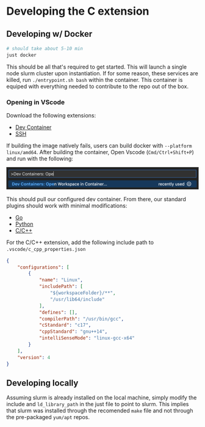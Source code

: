 <!--
SPDX-FileCopyrightText: 2023 Rivos Inc.

SPDX-License-Identifier: Apache-2.0
-->
# Developing the C extension

## Developing w/ Docker

```bash
# should take about 5-10 min
just docker
```

This should be all that's required to get started. This will launch a single node slurm cluster upon instantiation. If for some reason, these services are killed, run `./entrypoint.sh bash` within the container. This container is equiped with everything needed to contribute to the repo out of the box.

### Opening in VScode

Download the following extensions:
  - [Dev Container](https://marketplace.visualstudio.com/items?itemName=ms-vscode-remote.remote-containers)
  - [SSH](https://marketplace.visualstudio.com/items?itemName=ms-vscode-remote.remote-ssh)

If building the image natively fails, users can build docker with `--platform linux/amd64`. After building the container,
Open Vscode (`Cmd/Ctrl+Shift+P`) and run with the following:

![launch dev container](<images/dev_container_launch.png>)

This should pull our configured dev container. From there, our standard plugins should work with minimal modifications:

  - [Go](https://marketplace.visualstudio.com/items?itemName=golang.Go)
  - [Python](https://marketplace.visualstudio.com/items?itemName=ms-python.python)
  - [C/C++](https://marketplace.visualstudio.com/items?itemName=ms-vscode.cpptools)

For the C/C++ extension, add the following include path to `.vscode/c_cpp_properties.json`

```json
{
    "configurations": [
        {
            "name": "Linux",
            "includePath": [
                "${workspaceFolder}/**",
                "/usr/lib64/include"
            ],
            "defines": [],
            "compilerPath": "/usr/bin/gcc",
            "cStandard": "c17",
            "cppStandard": "gnu++14",
            "intelliSenseMode": "linux-gcc-x64"
        }
    ],
    "version": 4
}
```

## Developing locally
Assuming slurm is already installed on the local machine, simply modify the include and `ld_library_path` in the just file to point to slurm.
This implies that slurm was installed through the recomended `make` file and not through the pre-packaged `yum/apt` repos.
